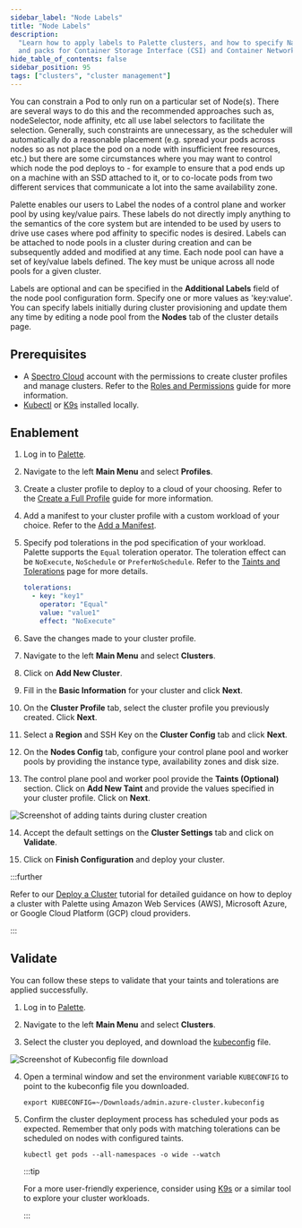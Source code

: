 ```yaml
---
sidebar_label: "Node Labels"
title: "Node Labels"
description:
  "Learn how to apply labels to Palette clusters, and how to specify Namespace labels and annotations to Add-on packs
  and packs for Container Storage Interface (CSI) and Container Network Interface (CNI) drivers."
hide_table_of_contents: false
sidebar_position: 95
tags: ["clusters", "cluster management"]
---
```


You can constrain a Pod to only run on a particular set of Node(s). There are several ways to do this and the
recommended approaches such as, nodeSelector, node affinity, etc all use label selectors to facilitate the selection.
Generally, such constraints are unnecessary, as the scheduler will automatically do a reasonable placement (e.g. spread
your pods across nodes so as not place the pod on a node with insufficient free resources, etc.) but there are some
circumstances where you may want to control which node the pod deploys to - for example to ensure that a pod ends up on
a machine with an SSD attached to it, or to co-locate pods from two different services that communicate a lot into the
same availability zone.

Palette enables our users to Label the nodes of a control plane and worker pool by using key/value pairs. These labels
do not directly imply anything to the semantics of the core system but are intended to be used by users to drive use
cases where pod affinity to specific nodes is desired. Labels can be attached to node pools in a cluster during creation
and can be subsequently added and modified at any time. Each node pool can have a set of key/value labels defined. The
key must be unique across all node pools for a given cluster.

Labels are optional and can be specified in the **Additional Labels** field of the node pool configuration form. Specify
one or more values as 'key:value'. You can specify labels initially during cluster provisioning and update them any time
by editing a node pool from the **Nodes** tab of the cluster details page.

## Prerequisites

- A [Spectro Cloud](https://console.spectrocloud.com) account with the permissions to create cluster profiles and manage
  clusters. Refer to the [Roles and Permissions](../../user-management/palette-rbac/project-scope-roles-permissions.md)
  guide for more information.
- [Kubectl](https://kubernetes.io/docs/reference/kubectl/) or [K9s](https://k9scli.io/) installed locally.

## Enablement

1. Log in to [Palette](https://console.spectrocloud.com).

2. Navigate to the left **Main Menu** and select **Profiles**.

3. Create a cluster profile to deploy to a cloud of your choosing. Refer to the
   [Create a Full Profile](../../profiles/cluster-profiles/create-cluster-profiles/create-full-profile.md) guide for
   more information.

4. Add a manifest to your cluster profile with a custom workload of your choice. Refer to the
   [Add a Manifest](../../profiles/cluster-profiles/create-cluster-profiles/create-addon-profile/create-manifest-addon.md).

5. Specify pod tolerations in the pod specification of your workload. Palette supports the `Equal` toleration operator.
   The toleration effect can be `NoExecute`, `NoSchedule` or `PreferNoSchedule`. Refer to the
   [Taints and Tolerations](https://kubernetes.io/docs/concepts/scheduling-eviction/taint-and-toleration/) page for more
   details.

   ```yaml
   tolerations:
     - key: "key1"
       operator: "Equal"
       value: "value1"
       effect: "NoExecute"
   ```

6. Save the changes made to your cluster profile.

7. Navigate to the left **Main Menu** and select **Clusters**.

8. Click on **Add New Cluster**.

9. Fill in the **Basic Information** for your cluster and click **Next**.

10. On the **Cluster Profile** tab, select the cluster profile you previously created. Click **Next**.

11. Select a **Region** and SSH Key on the **Cluster Config** tab and click **Next**.

12. On the **Nodes Config** tab, configure your control plane pool and worker pools by providing the instance type,
    availability zones and disk size.

13. The control plane pool and worker pool provide the **Taints (Optional)** section. Click on **Add New Taint** and
    provide the values specified in your cluster profile. Click on **Next**.

![Screenshot of adding taints during cluster creation](/clusters_cluster-management_taints_cluster-creation-taints.webp)

14. Accept the default settings on the **Cluster Settings** tab and click on **Validate**.

15. Click on **Finish Configuration** and deploy your cluster.

:::further

Refer to our [Deploy a Cluster](../../tutorials/cluster-deployment/public-cloud/deploy-k8s-cluster.md) tutorial for
detailed guidance on how to deploy a cluster with Palette using Amazon Web Services (AWS), Microsoft Azure, or Google
Cloud Platform (GCP) cloud providers.

:::

## Validate

You can follow these steps to validate that your taints and tolerations are applied successfully.

1. Log in to [Palette](https://console.spectrocloud.com).

2. Navigate to the left **Main Menu** and select **Clusters**.

3. Select the cluster you deployed, and download the [kubeconfig](./kubeconfig.md) file.

![Screenshot of Kubeconfig file download](/clusters_cluster-management_taints_kubeconfig-download.webp)

4. Open a terminal window and set the environment variable `KUBECONFIG` to point to the kubeconfig file you downloaded.

   ```
   export KUBECONFIG=~/Downloads/admin.azure-cluster.kubeconfig
   ```

5. Confirm the cluster deployment process has scheduled your pods as expected. Remember that only pods with matching
   tolerations can be scheduled on nodes with configured taints.

   ```
   kubectl get pods --all-namespaces -o wide --watch
   ```

   :::tip

   For a more user-friendly experience, consider using [K9s](https://k9scli.io/) or a similar tool to explore your
   cluster workloads.

   :::
